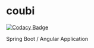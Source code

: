 # coubi

[![Codacy Badge](https://api.codacy.com/project/badge/Grade/2071aa00818e490db65e6234894006c9)](https://app.codacy.com/app/felberto/coubi?utm_source=github.com&utm_medium=referral&utm_content=felberto/coubi&utm_campaign=Badge_Grade_Dashboard)

Spring Boot / Angular Application
